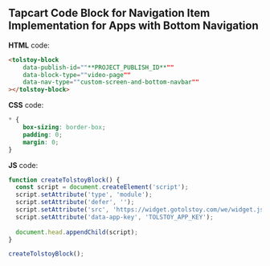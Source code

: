 ## Tapcart Code Block for Navigation Item Implementation for Apps with Bottom Navigation

**HTML** code:

```html
<tolstoy-block
    data-publish-id=""**PROJECT_PUBLISH_ID**""
    data-block-type=""video-page""
    data-nav-type=""custom-screen-and-bottom-navbar""
></tolstoy-block>
```

**CSS** code:

```css
* {
    box-sizing: border-box;
    padding: 0;
    margin: 0;
}
```

**JS** code:

```javascript
function createTolstoyBlock() {
  const script = document.createElement('script');
  script.setAttribute('type', 'module');
  script.setAttribute('defer', '');
  script.setAttribute('src', 'https://widget.gotolstoy.com/we/widget.js');
  script.setAttribute('data-app-key', 'TOLSTOY_APP_KEY');
  
  document.head.appendChild(script);
}

createTolstoyBlock();
```